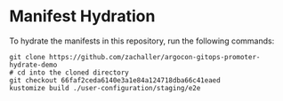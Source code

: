 # Manifest Hydration

To hydrate the manifests in this repository, run the following commands:

```shell
git clone https://github.com/zachaller/argocon-gitops-promoter-hydrate-demo
# cd into the cloned directory
git checkout 66faf2ceda6140e3a1e84a124718dba66c41eaed
kustomize build ./user-configuration/staging/e2e
```

